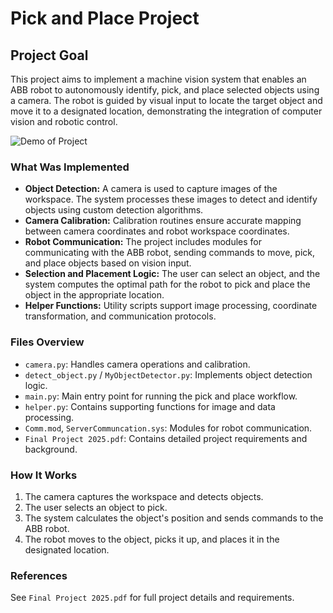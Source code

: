 # Pick and Place Project

## Project Goal

This project aims to implement a machine vision system that enables an ABB robot to autonomously identify, pick, and place selected objects using a camera. The robot is guided by visual input to locate the target object and move it to a designated location, demonstrating the integration of computer vision and robotic control.

![Demo of Project](demo.gif)

### What Was Implemented

- **Object Detection:** A camera is used to capture images of the workspace. The system processes these images to detect and identify objects using custom detection algorithms.
- **Camera Calibration:** Calibration routines ensure accurate mapping between camera coordinates and robot workspace coordinates.
- **Robot Communication:** The project includes modules for communicating with the ABB robot, sending commands to move, pick, and place objects based on vision input.
- **Selection and Placement Logic:** The user can select an object, and the system computes the optimal path for the robot to pick and place the object in the appropriate location.
- **Helper Functions:** Utility scripts support image processing, coordinate transformation, and communication protocols.

### Files Overview

- `camera.py`: Handles camera operations and calibration.
- `detect_object.py` / `MyObjectDetector.py`: Implements object detection logic.
- `main.py`: Main entry point for running the pick and place workflow.
- `helper.py`: Contains supporting functions for image and data processing.
- `Comm.mod`, `ServerCommuncation.sys`: Modules for robot communication.
- `Final Project 2025.pdf`: Contains detailed project requirements and background.

### How It Works

1. The camera captures the workspace and detects objects.
2. The user selects an object to pick.
3. The system calculates the object's position and sends commands to the ABB robot.
4. The robot moves to the object, picks it up, and places it in the designated location.

### References

See `Final Project 2025.pdf` for full project details and requirements.
